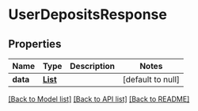 # UserDepositsResponse
## Properties

| Name | Type | Description | Notes |
|------------ | ------------- | ------------- | -------------|
| **data** | [**List**](LendingpoolDeposit.md) |  | [default to null] |

[[Back to Model list]](../README.md#documentation-for-models) [[Back to API list]](../README.md#documentation-for-api-endpoints) [[Back to README]](../README.md)

